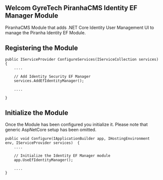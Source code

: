 ## Welcom GyreTech PiranhaCMS Identity EF Manager Module
PiranhaCMS Module that adds .NET Core Identity User Management UI to manage the Piranha Identity EF Module.

## Registering the Module

    public IServiceProvider ConfigureServices(IServiceCollection services) {
		....
		
		// Add Identity Security EF Manager
        services.AddEfIdentityManager();

		....

	}

## Initialize the Module
Once the Module has been configured you initialize it. Please note that generic AspNetCore setup has been omitted.

	public void Configure(IApplicationBuilder app, IHostingEnvironment env, IServiceProvider services)  {
		....
    
		// Initialize the Identity EF Manager module
		app.UseEfIdentityManager();
    
		....
    }